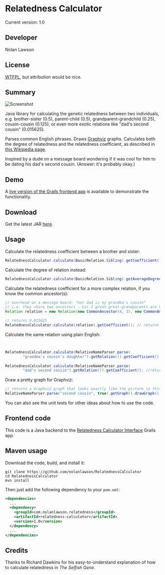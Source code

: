 Relatedness Calculator
=========================

Current version: 1.0

Developer
-----------

Nolan Lawson

License
-----------

[WTFPL][1], but attribution would be nice.

Summary
------------

![Screenshot][5]

Java library for calculating the genetic relatedness between two individuals, e.g. brother-sister (0.5), 
parent-child (0.5), grandparent-grandchild (0.25), cousin-cousin (0.125), or even more exotic relations
like "dad's second cousin" (0.015625).

Parses common English phrases.  Draws [Graphviz][7] graphs.
Calculates both the degree of relatedness and the relatedness coefficient, as described 
in [this Wikipedia page][2].

Inspired by a dude on a message board wondering if it was cool for 
him to be dating his dad's second cousin.  (Answer: it's probably okay.)

Demo
-----------

A [live version of the Grails frontend app][3] is available to demonstrate the functionality.

Download
----------

Get the latest JAR [here][6]. 

Usage
----------

Calculate the relatedness coefficient between a brother and sister:


```java
RelatednessCalculator.calculate(BasicRelation.Sibling).getCoefficient(); // returns 0.5
```

Calculate the degree of relation instead:

```java
RelatednessCalculator.calculate(BasicRelation.Sibling).getAverageDegree(); // returns 2.0
```

Calculate the relatedness coefficient for a more complex relation, if you know the common ancestor(s):

```java
// overhead on a message board: "her dad is my grandma's cousin"
// i.e. they share two ancestors - his 2 great-great-grandparents are her 2 great-grandparents
Relation relation = new Relation(new CommonAncestor(4, 3), new CommonAncestor(4, 3));

// returns 0.015625
RelatednessCalculator.calculate(relation).getCoefficient(); // returns
```

Calculate the same relation using plain English:

```java


RelatednessCalculator.calculate(RelativeNameParser.parse(
        "grandma's cousin's daughter").getRelation()).getCoefficient(); // returns 0.015625
        
RelatednessCalculator.calculate(RelativeNameParser.parse(
        "dad's second cousin").getRelation()).getCoefficient(); //returns 0.015625
```

Draw a pretty graph for Graphviz:

```java
// returns a Graphviz graph that looks exactly like the picture in this README above
RelativeNameParser.parse("second cousin", true).getGraph().drawGraph();
```

You can also see the unit tests for other ideas about how to use the code.

Frontend code
--------------

This code is a Java backend to the [Relatedness Calculator Interface][4] Grails app.

Maven usage
-----------

Download the code, build, and install it:

```
git clone https://github.com/nolanlawson/RelatednessCalculator
cd RelatednessCalculator
mvn install
```

Then just add the following dependency to your ```pom.xml```:

```xml
<dependencies>
  ...
  <dependency>
    <groupId>com.nolanlawson.relatedness</groupId>
  	<artifactId>relatedness-calculator</artifactId>
  	<version>1.0</version>
  </dependency>
  ...
</dependencies>
```

Credits
-----------
Thanks to Richard Dawkins for his easy-to-understand explanation of how to calculate relatedness
in _The Selfish Gene_.


[1]: http://sam.zoy.org/wtfpl/
[2]: http://en.wikipedia.org/wiki/Coefficient_of_relationship
[3]: http://apps.nolanlawson.com/relatedness-calculator/
[4]: https://github.com/nolanlawson/RelatednessCalculatorInterface
[5]: http://nolanwlawson.files.wordpress.com/2011/04/relatedness_calculator_version_2.png?w=600
[6]: http://nolanlawson.s3.amazonaws.com/dist/com.nolanlawson.relatedness/release/1.0/relatedness-calculator-1.0.jar
[7]: http://www.graphviz.org/
